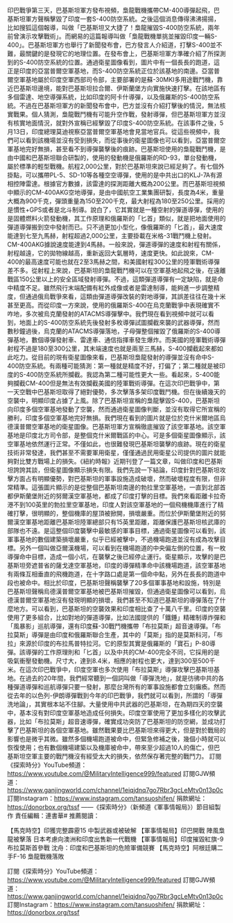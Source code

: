 印巴戰爭第三天，巴基斯坦軍方發布視頻，梟龍戰機攜帶CM-400導彈起飛，巴基斯坦軍方聲稱擊毀了印度一套S-400防空系統。之後這個消息傳得沸沸揚揚，比如搜狐這個報導，叫做「巴基斯坦又大捷了！梟龍摧毀S-400防空系統，兩年前曾演示攻擊戰術」。而網易的這篇報導叫做「梟龍戰機單挑並摧毀印度一輛S-400」。巴基斯坦軍方也舉行了新聞發布會，巴方發言人介紹道，打擊S-400並不難，最關鍵的是發現它的地理位置。在發布會上，巴基斯坦軍方準確介紹了所探測到的S-400防空系統的位置。通過衛星圖像看到，圖片中有一個長長的跑道，這正是印度的亞當普爾空軍基地，而S-400防空系統正位於該基地的南邊。亞當普爾空軍基地屬於印度空軍西部司令部，主要部署的是蘇-30MKI多用途戰鬥機，靠近巴基斯坦邊境，能對巴基斯坦拉合爾、伊斯蘭堡方向實施快速打擊。在該地區有多個雷達、地空導彈系統，比如印度的阿卡什導彈，以及俄羅斯的S-400防空系統。不過在巴基斯坦軍方的新聞發布會中，巴方並沒有介紹打擊後的情況，無法核實戰果。個人猜測，梟龍戰鬥機有可能升空作戰，發射導彈，但巴基斯坦軍方並沒有核實地面情況，就對外宣稱已經擊毀了印度S-400防空系統。在該事件之後，5月13日，印度總理莫迪視察亞當普爾空軍基地會見當地官兵。從這些視頻中，我們可以看到該機場並沒有受到損失，而從事後的衛星圖像也可以看到，亞當普爾空軍基地完好無損，甚至看不到導彈襲擊後的痕跡。巴基斯坦使用的梟龍戰鬥機，是由中國和巴基斯坦聯合研製的，使用的發動機是俄羅斯的RD-93，單台發動機，屬於標準的輕型戰機。航程2,000公里，對於巴基斯坦來說已經足夠了。有七個外掛點，可以攜帶PL-5、SD-10等各種空空導彈，使用的是中共出口的KLJ-7A有源相控陣雷達。根據官方數據，該雷達的探測距離大概為200公里。而巴基斯坦視頻中顯示的CM-400AKG空地導彈，是由中國航空工業集團研製，長度為4米，重量大概為900千克，彈頭重量為150至200千克，最大射程為180至250公里。採用的是慣性+GPS或者是北斗制導。說白了，它其實就是一種空射的彈道導彈，使用的是固體燃料火箭發動機，其工作原理和俄羅斯的「匕首」類似，就是把地面使用的彈道導彈搬到空中發射而已。只不過更加小型化，像俄羅斯的「匕首」，最大速度能達到七至九馬赫，射程超過2,000公里，主要掛載在米格-31戰鬥機上發射。CM-400AKG據說速度能達到4馬赫。一般來說，彈道導彈的速度和射程有關係，射程越遠，它的拋物線越高，重新返回大氣層時，速度更快。如此說來，CM-400的最高速度可能也就在2至3馬赫之間，和美國射程300公里的陸軍戰術導彈差不多。從射程上來說，巴基斯坦的梟龍戰鬥機可以在空軍基地起飛之後，在遠離戰區150公里以上的安全區域發射導彈。不過，這類彈道導彈有一定缺陷，就是命中精度不足。雖然飛行末端配備有紅外成像或者是雷達制導，能夠進一步調整精度，但通過俄烏戰爭來看，這類由彈道導彈改裝的對地導彈，其誤差往往在幾十米甚至更高。而從印度一方來說，使用的俄羅斯S-400在烏克蘭戰爭中表現確實不咋地，多次被烏克蘭發射的ATACMS導彈擊中。我們現在看到視頻中就可以看到，地面上的S-400防空系統先後發射多枚導彈試圖攔截來襲的武器導彈，然而數秒鐘過後，烏克蘭的ATACMS導彈落地，子母彈整個摧毀了俄羅斯的S-400導彈基地，數個導彈發射車、雷達車、通信指揮車發生爆炸。而美國的陸軍戰術導彈射程不過是180至300公里，其末端速度也就是兩至三馬赫，S-400攔截起來都如此吃力。從目前的現有衛星圖像來看，巴基斯坦梟龍發射的導彈並沒有命中S-400防空系統。有兩種可能猜測：第一種就是精度不好，打偏了；第二種就是被印度的S-400防空系統所攔截。我認為第二種可能性更大一些。看起來，S-400能夠攔截CM-400但是無法有效攔截美國的陸軍戰術導彈。在這次印巴戰爭中，第一天空戰中巴基斯坦取得了絕對優勢，多次擊落多架印度戰鬥機。但在後續幾天的空襲中，明顯印度占據了上風。除了巴基斯坦宣稱的梟龍擊毀S-400，巴基斯坦向印度多個空軍基地發動了空襲，然而通過衛星圖像判斷，並沒有取得它所宣稱的勝利，印度多個空軍基地完好無損。我們現在看到的圖片就是位於克什米爾地區烏德漢普爾空軍基地的衛星圖像。巴基斯坦軍方宣稱徹底摧毀了該空軍基地。該空軍基地是印度北方司令部，是整個克什米爾戰區的中心。可是多個衛星圖像顯示，該空軍基地依然運行正常。不僅如此，也很難發現巴基斯坦襲擊的痕跡。現在的衛星技術非常發達，我們甚至不需要軍用衛星，僅僅通過民用衛星公司提供的圖片就能夠對比雙方戰場上的損失。《紐約時報》近期刊登了一篇文章，叫做印度和巴基斯坦誇誇其談，但衛星圖像顯示損失有限。我們先說一下結論，印度針對巴基斯坦攻擊方面占有明顯優勢，對巴基斯坦的軍事設施造成破壞，然而破壞程度有限，但非常精準。這張圖片顯示的是從整個巴基斯坦南邊的勃拉里空軍基地，一直到北部首都伊斯蘭堡附近的努爾漢空軍基地，都成了印度打擊的目標。我們來看距離卡拉奇港不到100英里的勃拉里空軍基地，印度人對該空軍基地的一個飛機機庫進行了精確打擊，很明顯的，整個機庫的屋頂被掀開，損壞嚴重。而位於伊斯蘭堡附近的努爾漢空軍基地距離巴基斯坦陸軍總部只有15英里距離，距離保護巴基斯坦核武庫的部隊也不遠。是這整個印度襲擊中最敏感的軍事目標，通過衛星圖像可以看到，該軍事基地的數個建築損壞嚴重，似乎已經被擊中，不過機場跑道並沒有成為攻擊目標。另外一個叫做亞爾漢機場，可以看到在機場跑道的中央偏左側的位置，有一枚導彈命中目標，造成一個小坑，在襲擊之後已經停止運行。衛星顯示，攻擊的是巴基斯坦旁遮普省的薩戈達空軍基地，印度的導彈精準命中該機場跑道，該空軍基地有兩條互相垂直的飛機跑道，在十字路口處是第一個命中點，另外在長長的跑道中段也被命中。相比於印度，巴基斯坦聲稱襲擊了20多個軍事基地和設施，特別是巴基斯坦聲稱烏德漢普爾空軍基地被巴基斯坦摧毀，但通過衛星圖像可以看到，烏德漢普爾空軍基地沒有發現明顯的損壞，我們甚至不知道巴基斯坦的導彈落在了什麼地方。可以看到，巴基斯坦的空襲效果和印度相比查了十萬八千里。印度的空襲使用了更多組合，比如對地的彈道導彈，比如法國提供的「鐵錘」精確制導炸彈和「風暴影」巡航導彈，還有印度蘇-30戰鬥機攜帶「布拉莫斯」超音速導彈。「布拉莫斯」導彈是由印度和俄羅斯聯合生產，其中的「莫斯」指的是莫斯科河，「布拉」來源於印度的布拉馬普特拉河。它的原型其實是俄羅斯的「寶石」P-80導彈。該導彈的工作原理則和「匕首」以及中共的CM-400完全不同，它採用的是吸氣衝壓發動機。尺寸大，達到8.4米，相應的射程也更大，達到300至500千米。在這次印巴戰爭中，印度空軍也多次使用「布拉莫斯」導彈攻擊巴基斯坦基地。在過去的20年間，我們經常聽到一個詞叫做「導彈洗地」，就是彷彿中共的各種彈道導彈和巡航導彈只要一發射，那麼台灣所有的軍事設施都會立刻癱瘓。然而從去年的以色列-伊朗導彈戰到今年的印巴戰爭，我們就可以看到，所謂的「導彈洗地論」，其實根本站不住腳。大量使用中共武器的巴基斯坦，在為期四天的空襲中，基本沒有對印度空軍基地造成任何損失。印度空軍使用了更加多樣化的攻擊武器，比如「布拉莫斯」超音速導彈，確實成功突防了巴基斯坦的防空網，並成功打擊了巴基斯坦的各個空軍基地。雖然戰果要比巴基斯坦來得更大，但是對於戰局的影響也是微乎其微。雖然多個機場跑道被命中，但緊急修補之後，幾個小時就可以恢復使用；也有數個機場建築以及機庫被命中，帶來至少超過10人的傷亡，但巴基斯坦空軍主要的戰鬥機沒有經受太大的損失，依然保存著完整的戰鬥力。
訂閱《探索時分》YouTube頻道：https://www.youtube.com/@MilitaryIntelligence999/featured
訂閱GJW頻道：https://www.ganjingworld.com/channel/1eiqjdnq7go7Rbr3gcLeMtv0n13p0c
訂閱Instagram：https://www.instagram.com/tansuoshifen/
捐款網址：https://donorbox.org/tssf
——《探索時分》（新頻道《軍事情報局》）節目組製作
責任編輯：連書華#
推薦閱讀：

【馬克時空】印獲完整霹靂15 中製武器或被破解
【軍事情報局】印巴開戰 陣風梟龍被擊落
日本考慮向澳洲和印度出售新一代戰機
【軍事情報局】印度摧毀紅旗-9 布拉莫斯首參戰
沈舟：印度和巴基斯坦的危險軍備競賽
【馬克時空】阿根廷購二手F-16 梟龍戰機落敗

 

訂閱《探索時分》YouTube頻道：https://www.youtube.com/@MilitaryIntelligence999/featured
訂閱GJW頻道：https://www.ganjingworld.com/channel/1eiqjdnq7go7Rbr3gcLeMtv0n13p0c
訂閱Instagram：https://www.instagram.com/tansuoshifen/
捐款網址：https://donorbox.org/tssf